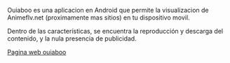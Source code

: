 Ouiaboo es una aplicacion en Android que permite la visualizacion de Animeflv.net (proximamente mas sitios) en tu dispositivo movil.

Dentro de las características, se encuentra la reproducción y descarga del contenido, y la nula presencia de publicidad.

[Pagina web ouiaboo](https://ouiaboo.wordpress.com/)